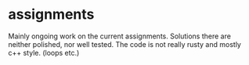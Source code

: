 # assignments
Mainly ongoing work on the current assignments.
Solutions there are neither polished, nor well tested.
The code is not really rusty and mostly c++ style. (loops etc.)

